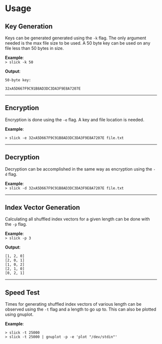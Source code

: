 # Usage

## **Key Generation**

Keys can be generated generated using the `-k` flag. The only argument needed is the max file size to be used. A 50 byte key can be used on any file less than 50 bytes in size.

**Example**:  
`> slick -k 50`

**Output**:
```
50-byte key:

32xA5D667F9C91B8AD3DC3DA3F9E8A7207E
```


---

## **Encryption**

Encryption is done using the `-e` flag. A key and file location is needed.

**Example**:  

`> slick -e 32xA5D667F9C91B8AD3DC3DA3F9E8A7207E file.txt`


---

## **Decryption**

Decryption can be accomplished in the same way as encryption using the `-d` flag.

**Example**:  
`> slick -d 32xA5D667F9C91B8AD3DC3DA3F9E8A7207E file.txt`


---

## **Index Vector Generation**

Calculating all shuffled index vectors for a given length can be done with the `-p` flag.

**Example**:  
`> slick -p 3`

**Output**:
```
[1, 2, 0]
[2, 0, 1]
[1, 0, 2]
[2, 1, 0]
[0, 2, 1]
```

---

## **Speed Test**

Times for generating shuffled index vectors of various length can be observed using the `-t` flag and a length to go up to. This can also be plotted using gnuplot.

**Example**:  

`> slick -t 25000`  
`> slick -t 25000 | gnuplot -p -e 'plot "/dev/stdin"'`